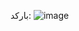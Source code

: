 بارکد:
![image](https://user-images.githubusercontent.com/11363573/226274923-b7942b2b-a897-47be-affb-397f4002c23a.png)
